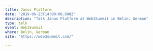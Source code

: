 ```yaml
---
title: Janus Platform
date: "2019-06-23T14:00:00.000Z"
description: "Talk Janus Platform at Web3Summit in Belin, German"
type: talk
event: Web3Summit
where: Belin, German
site: "https://web3summit.com/"

---
```


